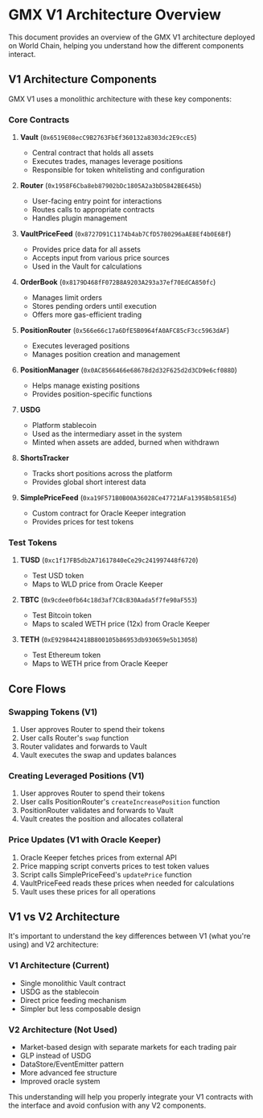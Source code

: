 # GMX V1 Architecture Overview

This document provides an overview of the GMX V1 architecture deployed on World Chain, helping you understand how the different components interact.

## V1 Architecture Components

GMX V1 uses a monolithic architecture with these key components:

### Core Contracts

1. **Vault** (`0x6519E08ecC9B2763FbEf360132a8303dc2E9ccE5`)
   - Central contract that holds all assets
   - Executes trades, manages leverage positions
   - Responsible for token whitelisting and configuration

2. **Router** (`0x1958F6Cba8eb87902bDc1805A2a3bD5842BE645b`)
   - User-facing entry point for interactions
   - Routes calls to appropriate contracts
   - Handles plugin management

3. **VaultPriceFeed** (`0x8727D91C1174b4ab7CfD5780296aAE8Ef4b0E6Bf`)
   - Provides price data for all assets
   - Accepts input from various price sources
   - Used in the Vault for calculations

4. **OrderBook** (`0x8179D468fF072B8A9203A293a37ef70EdCA850fc`)
   - Manages limit orders
   - Stores pending orders until execution
   - Offers more gas-efficient trading

5. **PositionRouter** (`0x566e66c17a6DfE5B0964fA0AFC85cF3cc5963dAF`)
   - Executes leveraged positions
   - Manages position creation and management

6. **PositionManager** (`0x0AC8566466e68678d2d32F625d2d3CD9e6cf088D`)
   - Helps manage existing positions
   - Provides position-specific functions

7. **USDG**
   - Platform stablecoin
   - Used as the intermediary asset in the system
   - Minted when assets are added, burned when withdrawn

8. **ShortsTracker**
   - Tracks short positions across the platform
   - Provides global short interest data

9. **SimplePriceFeed** (`0xa19F571B0B00A36028Ce47721AFa1395Bb581E5d`)
   - Custom contract for Oracle Keeper integration
   - Provides prices for test tokens

### Test Tokens

1. **TUSD** (`0xc1f17FB5db2A71617840eCe29c241997448f6720`)
   - Test USD token
   - Maps to WLD price from Oracle Keeper

2. **TBTC** (`0x9cdee0fb64c18d3af7C8cB30Aada5f7fe90aF553`)
   - Test Bitcoin token
   - Maps to scaled WETH price (12x) from Oracle Keeper

3. **TETH** (`0xE9298442418B800105b86953db930659e5b13058`)
   - Test Ethereum token
   - Maps to WETH price from Oracle Keeper

## Core Flows

### Swapping Tokens (V1)

1. User approves Router to spend their tokens
2. User calls Router's `swap` function
3. Router validates and forwards to Vault
4. Vault executes the swap and updates balances

### Creating Leveraged Positions (V1)

1. User approves Router to spend their tokens
2. User calls PositionRouter's `createIncreasePosition` function
3. PositionRouter validates and forwards to Vault
4. Vault creates the position and allocates collateral

### Price Updates (V1 with Oracle Keeper)

1. Oracle Keeper fetches prices from external API
2. Price mapping script converts prices to test token values
3. Script calls SimplePriceFeed's `updatePrice` function
4. VaultPriceFeed reads these prices when needed for calculations
5. Vault uses these prices for all operations

## V1 vs V2 Architecture

It's important to understand the key differences between V1 (what you're using) and V2 architecture:

### V1 Architecture (Current)
- Single monolithic Vault contract
- USDG as the stablecoin
- Direct price feeding mechanism
- Simpler but less composable design

### V2 Architecture (Not Used)
- Market-based design with separate markets for each trading pair
- GLP instead of USDG
- DataStore/EventEmitter pattern
- More advanced fee structure
- Improved oracle system

This understanding will help you properly integrate your V1 contracts with the interface and avoid confusion with any V2 components.

